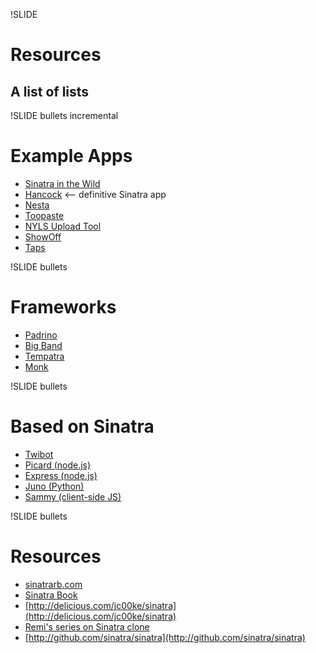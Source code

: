 !SLIDE
# Resources #
## A list of lists ##

!SLIDE bullets incremental
# Example Apps #
* [Sinatra in the Wild](http://www.sinatrarb.com/wild.html)
* [Hancock](http://github.com/atmos/hancock) &lt;&ndash; definitive Sinatra app
* [Nesta](http://effectif.com/nesta)
* [Toopaste](http://github.com/zapnap/toopaste)
* [NYLS Upload Tool](http://upload.citylaw.org/)
* [ShowOff](http://github.com/schacon/showoff)
* [Taps](http://adam.blog.heroku.com/past/2009/2/11/taps_for_easy_database_transfers/)

!SLIDE bullets
# Frameworks #
* [Padrino](http://github.com/padrino/padrino-framework)
* [Big Band](http://github.com/rkh/big_band)
* [Tempatra](http://github.com/olauzon/tempatra)
* [Monk](http://monkrb.com/)

!SLIDE bullets
# Based on Sinatra #
* [Twibot](http://cjohansen.no/en/ruby/twibot_a_microframework_for_twitter_bots_in_ruby)
* [Picard (node.js)](http://github.com/dantebronto/picard)
* [Express (node.js)](http://github.com/visionmedia/express/)
* [Juno (Python)](http://github.com/breily/juno)
* [Sammy (client-side JS)](http://code.quirkey.com/sammy/)

!SLIDE bullets
# Resources #
* [sinatrarb.com](http://sinatrarb.com)
* [Sinatra Book](http://sinatra-book.gittr.com)
* [http://delicious.com/jc00ke/sinatra](http://delicious.com/jc00ke/sinatra)
* [Remi's series on Sinatra clone](http://remi.org/2009/03/30/building-your-own-sinatra-clone-part-1)
* [http://github.com/sinatra/sinatra](http://github.com/sinatra/sinatra)

